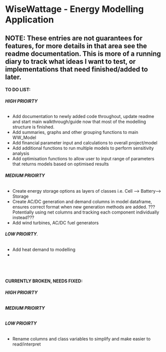 # WiseWattage - Energy Modelling Application

## **NOTE:** These entries are not guarantees for features, for more details in that area see the readme documentation. This is more of a running diary to track what ideas I want to test, or implementations that need finished/added to later. 


#### **TO DO LIST:**
###### **HIGH PRIOIRTY**
- Add documentation to newly added code throughout, update readme and start main walkthrough/guide now that most of the modelling structure is finished.
- Add summaries, graphs and other grouping functions to main WW_Model
- Add financial parameter input and calculations to overall project/model
- Add additional functions to run multiple models to perform sensitivity analysis
- Add optimisation functions to allow user to input range of parameters that returns models based on optimised results


###### **MEDIUM PRIOIRTY**
- Create energy storage options as layers of classes i.e. Cell --> Battery--> Storage
- Create AC/DC generation and demand columns in model dataframe, ensures correct format when new generation 
methods are added. ???Potentially using net columns and tracking each component individually instead???
- Add wind turbines, AC/DC fuel generators

###### **LOW PRIOIRTY**.
- Add heat demand to modelling
-


<br><br>

#### **CURRENTLY BROKEN, NEEDS FIXED:**
###### **HIGH PRIOIRTY**


###### **MEDIUM PRIOIRTY**


###### **LOW PRIOIRTY**
- Rename columns and class variables to simplify and make easier to read/interpret
